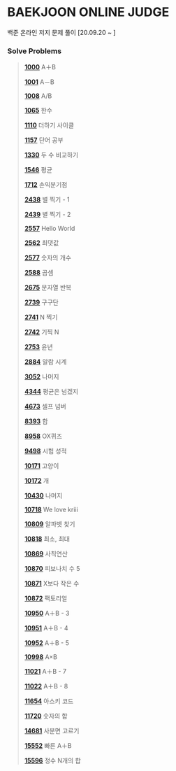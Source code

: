 # BAEKJOON ONLINE JUDGE
백준 온라인 저지 문제 풀이 [20.09.20  ~ ]

### Solve Problems

> **[1000](1000-1099/1000.c)** A＋B
>
> **[1001](1000-1099/1001.c)** A－B
>
> **[1008](1000-1099/1008.c)** A/B
>
> **[1065](1000-1099/1065.c)** 한수
>
> **[1110](1100-1199/1110.c)** 더하기 사이클
>
> **[1157](1100-1199/1157.c)** 단어 공부
>
> **[1330](1300-1399/1330.c)** 두 수 비교하기
>
> **[1546](1500-1599/1546.c)** 평균
>
> **[1712](1700-1799/1712.c)** 손익분기점
>
> **[2438](2400-2499/2438.c)** 별 찍기 - 1
>
> **[2439](2400-2499/2439.c)** 별 찍기 - 2
>
> **[2557](2500-2599/2557.c)** Hello World
>
> **[2562](2500-2599/2562.c)** 최댓값
>
> **[2577](2500-2599/2577.c)** 숫자의 개수
>
> **[2588](2500-2599/2588.c)** 곱셈
>
> **[2675](2600-2699/2675.c)** 문자열 반복
>
> **[2739](2700-2799/2739.c)** 구구단
>
> **[2741](2700-2799/2741.c)** N 찍기
>
> **[2742](2700-2799/2742.c)** 기찍 N
>
> **[2753](2700-2799/2753.c)** 윤년
>
> **[2884](2800-2899/2884.c)** 알람 시계
>
> **[3052](3000-3099/3052.c)** 나머지
>
> **[4344](4300-4399/4344.c)** 평균은 넘겠지
>
> **[4673](4600-4699/4673.c)** 셀프 넘버
>
> **[8393](8300-8399/8393.c)** 합
>
> **[8958](8900-8999/8958.c)** OX퀴즈
>
> **[9498](9400-9499/9498.c)** 시험 성적
>
> [**10171**](10100-10199/10171.c) 고양이
>
> **[10172](10100-10199/10172.c)** 개
>
> **[10430](10400-10499/10430.c)** 나머지
>
> [**10718**](10700-10799/10718.c) We love kriii
>
> **[10809](10800-10899/10809.c)** 알파벳 찾기
>
> **[10818](10800-10899/10818.c)** 최소, 최대
>
> **[10869](10800-10899/10869.c)** 사칙연산
>
> **[10870](10800-10899/10870.c)** 피보나치 수 5
>
> **[10871](10800-10899/10871.c)** X보다 작은 수
>
> **[10872](10800-10899/10872.c)** 팩토리얼
>
> **[10950](10900-10999/10950.c)** A＋B - 3
>
> **[10951](10900-10999/10951.c)** A＋B - 4
>
> **[10952](10900-10999/10952.c)** A＋B - 5
>
> **[10998](10900-10999/10998.c)** A×B
>
> **[11021](11000-11099/11021.c)** A＋B - 7
>
> **[11022](11000-11099/11022.c)** A＋B - 8
>
> **[11654](11600-11699/11654.c)** 아스키 코드
>
> **[11720](11700-11799/11720.c)** 숫자의 합
>
> **[14681](14600-14699/14681.c)** 사분면 고르기
>
> **[15552](15500-15599/15552.c)** 빠른 A＋B
>
> **[15596](15500-15599/15596.c)** 정수 N개의 합

